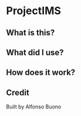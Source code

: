 # ProjectIMS
## What is this?


## What did I use?


## How does it work?


## Credit
Built by Alfonso Buono
